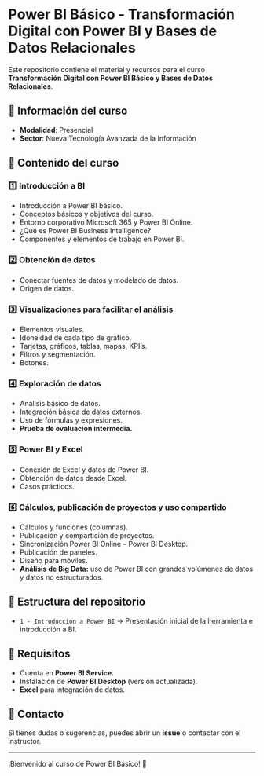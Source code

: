 # Power BI Básico - Transformación Digital con Power BI y Bases de Datos Relacionales

Este repositorio contiene el material y recursos para el curso **Transformación Digital con Power BI Básico y Bases de Datos Relacionales**.

## 📌 Información del curso

- **Modalidad**: Presencial
- **Sector**: Nueva Tecnología Avanzada de la Información

## 📝 Contenido del curso

### 1️⃣ Introducción a BI

- Introducción a Power BI básico.
- Conceptos básicos y objetivos del curso.
- Entorno corporativo Microsoft 365 y Power BI Online.
- ¿Qué es Power BI Business Intelligence?
- Componentes y elementos de trabajo en Power BI.

### 2️⃣ Obtención de datos

- Conectar fuentes de datos y modelado de datos.
- Origen de datos.

### 3️⃣ Visualizaciones para facilitar el análisis

- Elementos visuales.
- Idoneidad de cada tipo de gráfico.
- Tarjetas, gráficos, tablas, mapas, KPI’s.
- Filtros y segmentación.
- Botones.

### 4️⃣ Exploración de datos

- Análisis básico de datos.
- Integración básica de datos externos.
- Uso de fórmulas y expresiones.
- **Prueba de evaluación intermedia.**

### 5️⃣ Power BI y Excel

- Conexión de Excel y datos de Power BI.
- Obtención de datos desde Excel.
- Casos prácticos.

### 6️⃣ Cálculos, publicación de proyectos y uso compartido

- Cálculos y funciones (columnas).
- Publicación y compartición de proyectos.
- Sincronización Power BI Online – Power BI Desktop.
- Publicación de paneles.
- Diseño para móviles.
- **Análisis de Big Data:** uso de Power BI con grandes volúmenes de datos y datos no estructurados.

## 📂 Estructura del repositorio

- `1 - Introducción a Power BI` → Presentación inicial de la herramienta e introducción a BI.

## 🚀 Requisitos

- Cuenta en **Power BI Service**.
- Instalación de **Power BI Desktop** (versión actualizada).
- **Excel** para integración de datos.

## 📩 Contacto

Si tienes dudas o sugerencias, puedes abrir un **issue** o contactar con el instructor.

---

¡Bienvenido al curso de Power BI Básico! 🎉
